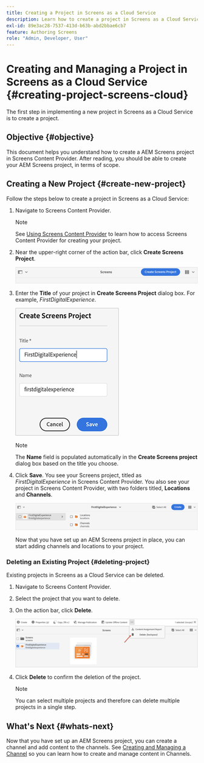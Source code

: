```yaml
---
title: Creating a Project in Screens as a Cloud Service
description: Learn how to create a project in Screens as a Cloud Service.
exl-id: 89e3ac28-7537-413d-b63b-abd2bbae6cb7
feature: Authoring Screens
role: "Admin, Developer, User"
---
```

# Creating and Managing a Project in Screens as a Cloud Service {#creating-project-screens-cloud}

The first step in implementing a new project in Screens as a Cloud Service is to create a project.

## Objective {#objective}

This document helps you understand how to create a AEM Screens project in Screens Content Provider. After reading, you should be able to create your AEM Screens project, in terms of scope.

## Creating a New Project {#create-new-project}

Follow the steps below to create a project in Screens as a Cloud Service:

1. Navigate to Screens Content Provider.

   >[!NOTE]
   >See [Using Screens Content Provider](https://experienceleague.adobe.com/docs/experience-manager-cloud-service/content/screens-as-cloud-service/configure-screens-cloud/using-screens-content-provider.html) to learn how to access Screens Content Provider for creating your project.

1. Near the upper-right corner of the action bar, click **Create Screens Project**.

   ![create-screens-project1](/help/screens-cloud/assets/create-content/create-screens-project1.png)

1. Enter the **Title** of your project in **Create Screens Project** dialog box. For example, *FirstDigitalExperience*.

   ![create-screens-project2](/help/screens-cloud/assets/create-content/create-screens-project2.png)
   
   >[!NOTE]
   >The **Name** field is populated automatically in the **Create Screens project** dialog box based on the title you choose.

1. Click **Save**. You see your Screens project, titled as *FirstDigitalExperience* in Screens Content Provider. You also see your project in Screens Content Provider, with two folders titled, **Locations** and **Channels**.

   ![create-screens-project3](/help/screens-cloud/assets/create-content/create-screens-project3.png)

   Now that you have set up an AEM Screens project in place, you can start adding channels and locations to your project.

### Deleting an Existing Project {#deleting-project}

Existing projects in Screens as a Cloud Service can be deleted.

1. Navigate to Screens Content Provider.
1. Select the project that you want  to delete.
1. On the action bar, click **Delete**.

   ![create-project5](/help/screens-cloud/assets/create-content/create-project5.png)

1. Click **Delete** to confirm the deletion of the project.

   >[!NOTE]
   >You can select multiple projects and therefore can delete multiple projects in a single step.

## What's Next {#whats-next}

Now that you have set up an AEM Screens project, you can create a channel and add content to the channels. See [Creating and Managing a Channel](creating-channels-screens-cloud.md) so you can learn how to create and manage content in Channels.
